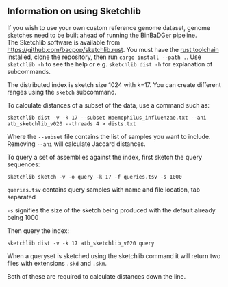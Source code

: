 ## Information on using Sketchlib
If you wish to use your own custom reference genome dataset, genome sketches need to be built ahead of running the BinBaDGer pipeline.  
The Sketchlib software is available from https://github.com/bacpop/sketchlib.rust. You must have the
[rust toolchain](https://www.rust-lang.org/tools/install) installed, clone the repository, then run `cargo install --path .`. Use `sketchlib -h` to see the help or e.g. `sketchlib dist -h` for explanation of subcommands.

The distributed index is sketch size 1024 with k=17.
You can create different ranges using the `sketch` subcommand.

To calculate distances of a subset of the data, use a command such as:
```
sketchlib dist -v -k 17 --subset Haemophilus_influenzae.txt --ani atb_sketchlib_v020 --threads 4 > dists.txt
```
Where the `--subset` file contains the list of samples you want to include.
Removing `--ani` will calculate Jaccard distances.

To query a set of assemblies against the index, first sketch the query sequences:
```
sketchlib sketch -v -o query -k 17 -f queries.tsv -s 1000
```
`queries.tsv` contains query samples with name and file location, tab separated

`-s` signifies the size of the sketch being produced with the default already being 1000

Then query the index:
```
sketchlib dist -v -k 17 atb_sketchlib_v020 query
```

When a queryset is sketched using the sketchlib command it will return two files with extensions `.skd` and `.skm`.  

Both of these are required to calculate distances down the line.